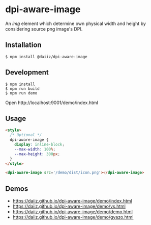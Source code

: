 # dpi-aware-image

An _img_ element which determine own physical width and height by considering source png image's DPI.

## Installation
```
$ npm install @daiiz/dpi-aware-image
```

## Development
```
$ npm install
$ npm run build
$ npm run demo
```

Open http://localhost:9001/demo/index.html

## Usage
```html
<style>
  /* Optional */
  dpi-aware-image {
    display: inline-block;
    --max-width: 100%;
    --max-height: 300px;
  }
</style>

<dpi-aware-image src='/demo/dist/icon.png'></dpi-aware-image>
```

## Demos
- https://daiiz.github.io/dpi-aware-image/demo/index.html
- https://daiiz.github.io/dpi-aware-image/demo/vs.html
- https://daiiz.github.io/dpi-aware-image/demo/demo.html
- https://daiiz.github.io/dpi-aware-image/demo/gyazo.html
